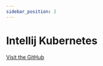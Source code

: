 ```yaml
---
sidebar_position: 2
---
```


# Intellij Kubernetes

[Visit the GitHub](https://github.com/redhat-developer/intellij-kubernetes)